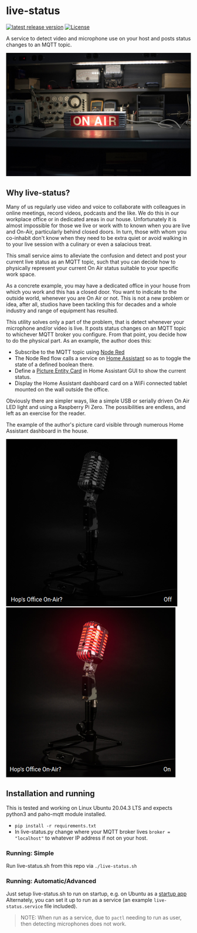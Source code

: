 # live-status

[![latest release version](https://img.shields.io/github/v/release/hipitihop/live-status)](https://github.com/hipitihop/live-status/releases)
[![License](https://img.shields.io/github/license/hipitihop/live-status?color=purple)](https://github.com/hipitihop/live-status/blob/master/LICENSE.md)

A service to detect video and microphone use on your host and posts status changes to an MQTT topic.

![on-air](resources/on-air.png)

## Why live-status?

Many of us regularly use video and voice to collaborate with colleagues in online meetings,
record videos, podcasts and the like. We do this in our workplace office or in dedicated areas in our house. 
Unfortunately it is almost impossible for those we live or work with to known when you are
live and On-Air, particularly behind closed doors. In turn, those with whom you co-inhabit don't know when they need 
to be extra quiet or avoid walking in to your live session with a culinary or even a salacious treat.

This small service aims to alleviate the confusion and detect and post your current live status
as an MQTT topic, such that you can decide how to physically represent your current On Air status suitable to your
specific work space.

As a concrete example, you may have a dedicated office in your house from which you work and this has a closed door.
You want to indicate to the outside world, whenever you are On Air or not. This is not a new problem or idea,
after all, studios have been tackling this for decades and a whole industry and range of equipment has resulted.

This utility solves only a part of the problem, that is detect whenever your microphone and/or video is live.
It posts status changes on an MQTT topic to whichever MQTT broker you configure. From that point, you decide how
to do the physical part. As an example, the author does this:

- Subscribe to the MQTT topic using [Node Red](https://cookbook.nodered.org/mqtt/connect-to-broker)
- The Node Red flow calls a service on [Home Assistant](https://www.home-assistant.io/integrations/input_boolean)
  so as to toggle the state of a defined boolean there.
- Define a [Picture Entity Card](https://www.home-assistant.io/lovelace/picture-entity/) in Home Assistant GUI to
  show the current status.
- Display the Home Assistant dashboard card on a WiFi connected tablet mounted on the wall outside the office.

Obviously there are simpler ways, like a simple USB or serially driven On Air LED light and using a Raspberry Pi Zero.
The possibilities are endless, and left as an exercise for the reader.

The example of the author's picture card visible through numerous Home Assistant dashboard in the house.

![Office On Air](resources/status-off-air.png)
![Office On Air](resources/status-on-air.png)



## Installation and running

This is tested and working on Linux Ubuntu 20.04.3 LTS and expects python3 and paho-mqtt module installed.

- `pip install -r requirements.txt`
- In live-status.py change where your MQTT broker lives `broker = "localhost"` to whatever IP address if not on your host.

### Running: Simple

Run live-status.sh from this repo via `./live-status.sh`

### Running: Automatic/Advanced
 
Just setup live-status.sh to run on startup, e.g. on Ubuntu as a [startup app](https://askubuntu.com/questions/48321/how-do-i-start-applications-automatically-on-login)
Alternately, you can set it up to run as a service (an example `live-status.service` file included).

> NOTE: When run as a service, due to `pactl` needing to run as user, then detecting microphones does not work.



